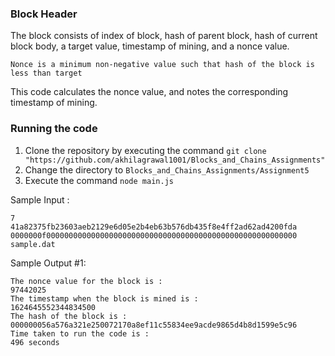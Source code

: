 ### Block Header
The block consists of index of block, hash of parent block, hash of current block body, a target value, timestamp of mining, and a nonce value.

`Nonce is a minimum non-negative value such that hash of the block is less than target`

This code calculates the nonce value, and notes the corresponding timestamp of mining.

### Running the code
1. Clone the repository by executing the command `git clone "https://github.com/akhilagrawal1001/Blocks_and_Chains_Assignments"`
2. Change the directory to `Blocks_and_Chains_Assignments/Assignment5`
3. Execute the command `node main.js`

Sample Input :

    7
    41a82375fb23603aeb2129e6d05e2b4eb63b576db435f8e4ff2ad62ad4200fda
    0000000f00000000000000000000000000000000000000000000000000000000
    sample.dat

Sample Output #1: 

    The nonce value for the block is :
    97442025
    The timestamp when the block is mined is :
    1624645552344834500
    The hash of the block is :
    000000056a576a321e250072170a8ef11c55834ee9acde9865d4b8d1599e5c96
    Time taken to run the code is :
    496 seconds


